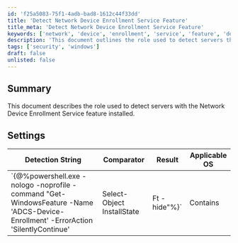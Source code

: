 ```yaml
---
id: 'f25a5083-75f1-4adb-bad8-1612c44f33dd'
title: 'Detect Network Device Enrollment Service Feature'
title_meta: 'Detect Network Device Enrollment Service Feature'
keywords: ['network', 'device', 'enrollment', 'service', 'feature', 'detection', 'windows']
description: 'This document outlines the role used to detect servers that have the Network Device Enrollment Service feature installed, including the settings and detection strings required for effective identification.'
tags: ['security', 'windows']
draft: false
unlisted: false
---
```


## Summary

This document describes the role used to detect servers with the Network Device Enrollment Service feature installed.

## Settings

| Detection String                                                                                   | Comparator | Result   | Applicable OS |
|----------------------------------------------------------------------------------------------------|------------|----------|---------------|
| `\{@%powershell.exe -nologo -noprofile -command "Get-WindowsFeature -Name 'ADCS-Device-Enrollment' -ErrorAction 'SilentlyContinue' | Select-Object InstallState | Ft -hide"%}` | Contains    | Installed | Windows       |


